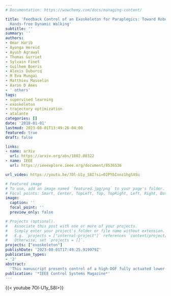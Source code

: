 ```yaml
---
# Documentation: https://wowchemy.com/docs/managing-content/

title: 'Feedback Control of an Exoskeleton for Paraplegics: Toward Robustly Stable
  Hands-free Dynamic Walking'
subtitle: ''
summary: ''
authors:
- Omar Harib
- Ayonga Hereid
- Ayush Agrawal
- Thomas Gurriet
- Sylvain Finet
- Guilhem Boeris
- Alexis Duburcq
- M Eva Mungai
- Matthieu Masselin
- Aaron D Ames
- ' others'
tags: 
- supervised learning
- exoskeleton
- trajectory optimization
- atalante
categories: []
date: '2018-01-01'
lastmod: 2023-08-01T13:49:26-04:00
featured: true
draft: false

links:
- name: arXiv
  url: https://arxiv.org/abs/1802.08322
- name: IEEE
  url: https://ieeexplore.ieee.org/document/8536536

url_video: https://youtu.be/7Ol-U1y_S8I?si=02PYbIonz1hgSXSu

# Featured image
# To use, add an image named `featured.jpg/png` to your page's folder.
# Focal points: Smart, Center, TopLeft, Top, TopRight, Left, Right, BottomLeft, Bottom, BottomRight.
image:
  caption: ''
  focal_point: ''
  preview_only: false

# Projects (optional).
#   Associate this post with one or more of your projects.
#   Simply enter your project's folder or file name without extension.
#   E.g. `projects = ["internal-project"]` references `content/project/deep-learning/index.md`.
#   Otherwise, set `projects = []`.
projects: ["exoskeleton"]
publishDate: '2023-08-01T17:49:25.919979Z'
publication_types:
- '2'
abstract: 
  'This manuscript presents control of a high-DOF fully actuated lower-limb exoskeleton for paraplegic individuals. The key novelty is the ability for the user to walk without the use of crutches or other external means of stabilization. We harness the power of modern optimization techniques and supervised machine learning to develop a smooth feedback control policy that provides robust velocity regulation and perturbation rejection. Preliminary evaluation of the stability and robustness of the proposed approach is demonstrated through the Gazebo simulation environment. In addition, preliminary experimental results with (complete) paraplegic individuals are included for the previous version of the controller. '
publication: '*IEEE Control Systems Magazine*'
---
```


{{< youtube 7Ol-U1y_S8I>}}